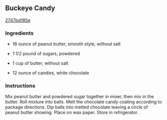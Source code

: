 ## Buckeye Candy

[2747bd185e](http://www.food.com/recipe/buckeye-candy-114953)

### Ingredients

 - 16 ounce of peanut butter, smooth style, without salt

 - 1 1/2 pound of sugars, powdered

 - 1 cup of butter, without salt

 - 12 ounce of candies, white chocolate

### Instructions

Mix peanut butter and powdered sugar together in mixer, then mix in the butter. Roll mixture into balls. Melt the chocolate candy coating according to package directions. Dip balls into melted chocolate leaving a circle of peanut butter showing. Place on wax paper. Store in refrigerator.